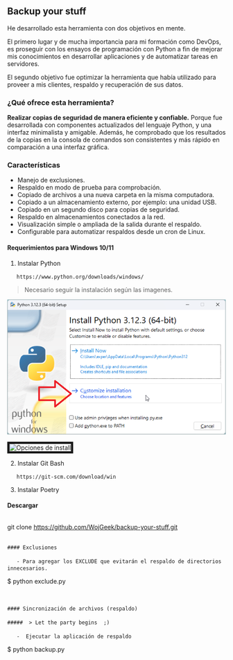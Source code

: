 ## Backup your stuff

He desarrollado esta herramienta con dos objetivos en mente. 

El primero lugar y de mucha importancia para mi formación como DevOps, es proseguir con los  ensayos de programación con Python a fin de mejorar mis conocimientos en desarrollar aplicaciones y de automatizar tareas en servidores. 

El segundo objetivo fue optimizar la herramienta que había  utilizado para proveer a mis clientes, respaldo y  recuperación de sus datos. 

### ¿Qué ofrece esta herramienta?

**Realizar copias de seguridad de manera  eficiente y confiable.**  Porque fue desarrollada con componentes actualizados del  lenguaje Python, y una interfaz minimalista y amigable. Además, he comprobado que los resultados  de la copias en la consola de comandos son consistentes y más rápido en comparación a una interfaz gráfica.

### Características

- Manejo de exclusiones.
- Respaldo en modo de prueba para comprobación.
- Copiado de archivos a una nueva carpeta en la misma computadora.
- Copiado a un almacenamiento externo, por ejemplo: una unidad USB.
- Copiado en un segundo disco para copias de seguridad.
- Respaldo en almacenamientos conectados a la red.
- Visualización simple o ampliada de la salida durante el respaldo.
- Configurable para automatizar respaldos desde un cron de Linux.


#### Requerimientos para Windows 10/11

1. Instalar Python

```
   https://www.python.org/downloads/windows/ 
```
>  Necesario seguir la instalación según las imagenes. 

![py-install-1](/img/pywin0.png)

<image src="/img/pywin1.png" alt="Opciones de install" border="5px solid green" width="450">


2. Instalar Git Bash

```
   https://git-scm.com/download/win
```

3. Instalar Poetry


#### Descargar 

```
```

  git clone https://github.com/WojGeek/backup-your-stuff.git


```

#### Exclusiones

   - Para agregar los EXCLUDE que evitarán el respaldo de directorios innecesarios.

```
   $ python exclude.py

```


#### Sincronización de archivos (respaldo)

#####  > Let the party begins  ;)

   -  Ejecutar la aplicación de respaldo

```
  $ python backup.py


```

